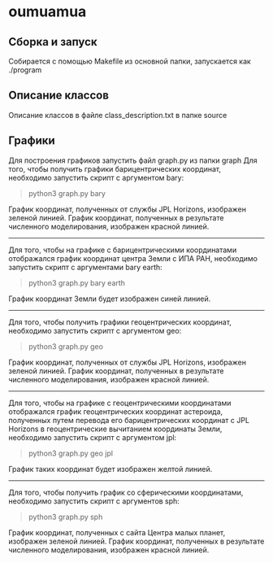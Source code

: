 # oumuamua

## Сборка и запуск
Собирается с помощью Makefile из основной папки, запускается как ./program

## Описание классов
Описание классов в файле class_description.txt в папке source

## Графики
Для построения графиков запустить файл graph.py из папки graph
Для того, чтобы получить графики барицентрических координат, необходимо запустить скрипт с аргументом bary:
> python3 graph.py bary

График координат, полученных от службы JPL Horizons, изображен зеленой линией.
График координат, полученных в результате численного моделирования, изображен красной линией. 
____
Для того, чтобы на графике с барицентрическими координатами отображался график координат центра Земли с ИПА РАН, необходимо запустить скрипт с аргументами bary earth:
> python3 graph.py bary earth

График координат Земли будет изображен синей линией.
____
Для того, чтобы получить графики геоцентрических координат, необходимо запустить скрипт с аргументом geo:
> python3 graph.py geo

График координат, полученных от службы JPL Horizons, изображен зеленой линией.
График координат, полученных в результате численного моделирования, изображен красной линией. 
____
Для того, чтобы на графике с геоцентрическими координатами отображался график геоцентрических координат астероида, полученных путем перевода его барицентрических координат с JPL Horizons в геоцентрические вычитанием координаты Земли, необходимо запустить скрипт с аргументом jpl:
> python3 graph.py geo jpl

График таких координат будет изображен желтой линией.
____
Для того, чтобы получить график со сферическими координатами, необходимо запустить скрипт с аргументов sph:
> python3 graph.py sph

График координат, полученных с сайта Центра малых планет, изображен зеленой линией.
График координат, полученных в результате численного моделирования, изображен красной линией. 

